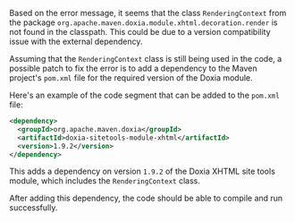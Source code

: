 Based on the error message, it seems that the class `RenderingContext` from the package `org.apache.maven.doxia.module.xhtml.decoration.render` is not found in the classpath. This could be due to a version compatibility issue with the external dependency.

Assuming that the `RenderingContext` class is still being used in the code, a possible patch to fix the error is to add a dependency to the Maven project's `pom.xml` file for the required version of the Doxia module.

Here's an example of the code segment that can be added to the `pom.xml` file:
```xml
<dependency>
  <groupId>org.apache.maven.doxia</groupId>
  <artifactId>doxia-sitetools-module-xhtml</artifactId>
  <version>1.9.2</version>
</dependency>
```
This adds a dependency on version `1.9.2` of the Doxia XHTML site tools module, which includes the `RenderingContext` class.

After adding this dependency, the code should be able to compile and run successfully.